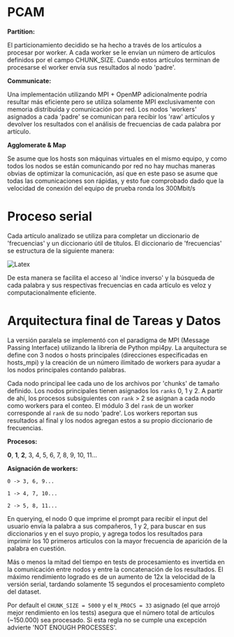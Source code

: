 # PCAM

**Partition:**

El particionamiento decidido se ha hecho a través de los artículos a procesar por worker. A cada worker se le envían un número de artículos definidos por el campo CHUNK_SIZE. Cuando estos artículos terminan de procesarse el worker envía sus resultados al nodo 'padre'.

**Communicate:**

Una implementación utilizando MPI + OpenMP adicionalmente podría resultar más eficiente pero se utiliza solamente MPI exclusivamente con memoria distribuída y comunicación por red. Los nodos 'workers' asignados a cada 'padre' se comunican para recibir los 'raw' artículos y devolver los resultados con el análisis de frecuencias de cada palabra por artículo.

**Agglomerate & Map**

Se asume que los hosts son máquinas virtuales en el mismo equipo, y como todos los nodos se están comunicando por red no hay muchas maneras obvias de optimizar la comunicación, así que en este paso se asume que todas las comunicaciones son rápidas, y esto fue comprobado dado que la velocidad de conexión del equipo de prueba ronda los 300Mbit/s

# Proceso serial

Cada artículo analizado se utiliza para completar un diccionario de 'frecuencias' y un diccionario útil de títulos. El diccionario de 'frecuencias' se estructura de la siguiente manera:

![Latex](https://i.imgur.com/VLV8Fvq.gif)

De esta manera se facilita el acceso al 'índice inverso' y la búsqueda de cada palabra y sus respectivas frecuencias en cada artículo es veloz y computacionalmente eficiente.

# Arquitectura final de Tareas y Datos

La versión paralela se implementó con el paradigma de MPI (Message Passing Interface) utilizando la librería de Python mpi4py. La arquitectura se define con 3 nodos o hosts principales (direcciones especificadas en hosts_mpi) y la creación de un número ilimitado de workers para ayudar a los nodos principales contando palabras.

Cada nodo principal lee cada uno de los archivos por 'chunks' de tamaño definido. Los nodos principales tienen asignados los ```ranks``` 0, 1 y 2. A partir de ahí, los procesos subsiguientes con ```rank``` > 2 se asignan a cada nodo como workers para el conteo. El módulo 3 del ```rank``` de un worker corresponde al ```rank``` de su nodo 'padre'. Los workers reportan sus resultados al final y los nodos agregan estos a su propio diccionario de frecuencias. 

**Procesos:**

**0**, **1**, **2**, 3, 4, 5, 6, 7, 8, 9, 10, 11...

**Asignación de workers:**

```0 -> 3, 6, 9...```

```1 -> 4, 7, 10...```

```2 -> 5, 8, 11...```

En querying, el nodo 0 que imprime el prompt para recibir el input del usuario envía la palabra a sus compañeros, 1 y 2, para buscar en sus diccionarios y en el suyo propio, y agrega todos los resultados para imprimir los 10 primeros artículos con la mayor frecuencia de aparición de la palabra en cuestión.

Más o menos la mitad del tiempo en tests de procesamiento es invertida en la comunicación entre nodos y entre la concatenación de los resultados. El máximo rendimiento logrado es de un aumento de 12x la velocidad de la versión serial, tardando solamente 15 segundos el procesamiento completo del dataset.

Por default el ```CHUNK_SIZE = 5000``` y el ```N_PROCS = 33``` asignado (el que arrojó mejor rendimiento en los tests) asegura que el número total de artículos (~150.000) sea procesado. Si esta regla no se cumple una excepción advierte 'NOT ENOUGH PROCESSES'.
